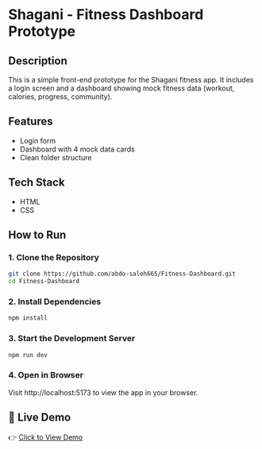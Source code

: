 # Shagani - Fitness Dashboard Prototype

## Description
This is a simple front-end prototype for the Shagani fitness app. It includes a login screen and a
dashboard showing mock fitness data (workout, calories, progress, community).


## Features
- Login form
- Dashboard with 4 mock data cards
- Clean folder structure

  
## Tech Stack
- HTML
- CSS

  
## How to Run
### 1. Clone the Repository

```bash
git clone https://github.com/abdo-saleh665/Fitness-Dashboard.git
cd Fitness-Dashboard
```

### 2. Install Dependencies

```bash
npm install
```

### 3. Start the Development Server

```bash
npm run dev
```

### 4. Open in Browser
Visit http://localhost:5173 to view the app in your browser.


## 🧪 Live Demo

👉 [Click to View Demo](https://abdo-saleh665.github.io/Fitness-Dashboard/)
